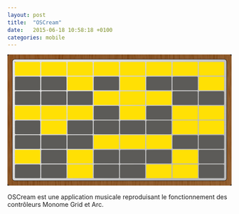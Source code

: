 ```yaml
---
layout: post
title:  "OSCream"
date:   2015-06-18 10:58:18 +0100
categories: mobile
---
```

![OSCream](/assets/oscream.png)

OSCream est une application musicale reproduisant le fonctionnement des contrôleurs Monome Grid et Arc.
